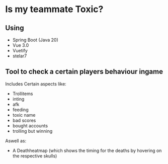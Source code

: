 ﻿# Is my teammate Toxic?

## Using
- Spring Boot (Java 20)
- Vue 3.0
- Vuetify
- stelar7



## Tool to check a certain players behaviour ingame

Includes Certain aspects like:
- Trollitems
- inting
- afk
- feeding
- toxic name
- bad scores
- bought accounts
- trolling but winning

Aswell as:
- A Deathheatmap (which shows the timing for the deaths by hovering on the respective skulls)
